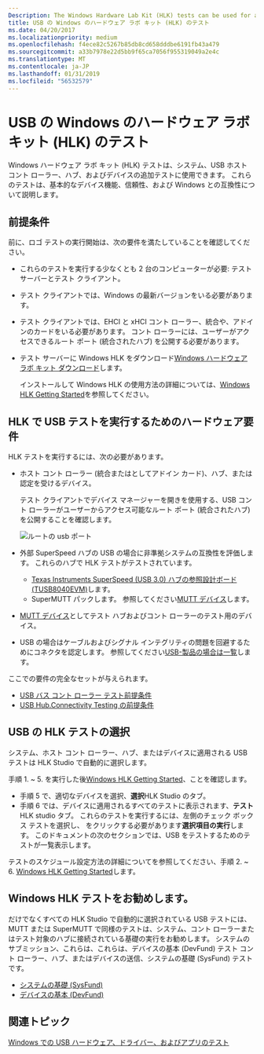 ```yaml
---
Description: The Windows Hardware Lab Kit (HLK) tests can be used for additional testing of Systems, USB host controllers, hubs, and devices.
title: USB の Windows のハードウェア ラボ キット (HLK) のテスト
ms.date: 04/20/2017
ms.localizationpriority: medium
ms.openlocfilehash: f4ece82c5267b85db8cd658dddbe6191fb43a479
ms.sourcegitcommit: a33b7978e22d5bb9f65ca7056f955319049a2e4c
ms.translationtype: MT
ms.contentlocale: ja-JP
ms.lasthandoff: 01/31/2019
ms.locfileid: "56532579"
---
```

# <a name="windows-hardware-lab-kit-hlk-tests-for-usb"></a>USB の Windows のハードウェア ラボ キット (HLK) のテスト


Windows ハードウェア ラボ キット (HLK) テストは、システム、USB ホスト コント ローラー、ハブ、およびデバイスの追加テストに使用できます。 これらのテストは、基本的なデバイス機能、信頼性、および Windows との互換性について説明します。

## <a name="prerequisites"></a>前提条件


前に、ロゴ テストの実行開始は、次の要件を満たしていることを確認してください。

-   これらのテストを実行する少なくとも 2 台のコンピューターが必要: テスト サーバーとテスト クライアント。
-   テスト クライアントでは、Windows の最新バージョンをいる必要があります。
-   テスト クライアントでは、EHCI と xHCI コント ローラー、統合や、アドインのカードをいる必要があります。 コント ローラーには、ユーザーがアクセスできるルート ポート (統合されたハブ) を公開する必要があります。
-   テスト サーバーに Windows HLK をダウンロード[Windows ハードウェア ラボ キット ダウンロード](https://go.microsoft.com/fwlink/p/?linkid=285647)します。

    インストールして Windows HLK の使用方法の詳細については、[Windows HLK Getting Started](https://docs.microsoft.com/windows-hardware/test/hlk/getstarted/windows-hlk-getting-started)を参照してください。

## <a name="hardware-requirements-for-running-usb-tests-in-the-hlk"></a>HLK で USB テストを実行するためのハードウェア要件


HLK テストを実行するには、次の必要があります。

-   ホスト コント ローラー (統合またはとしてアドイン カード)、ハブ、または認定を受けるデバイス。

    テスト クライアントでデバイス マネージャーを開きを使用する、USB コント ローラーがユーザーからアクセス可能なルート ポート (統合されたハブ) を公開することを確認します。

    ![ルートの usb ポート](images/roothubports.png)

-   外部 SuperSpeed ハブの USB の場合に非準拠システムの互換性を評価します。 これらのハブで HLK テストがテストされています。
    -   [Texas Instruments SuperSpeed (USB 3.0) ハブの参照設計ボード (TUSB8040EVM)](https://go.microsoft.com/fwlink/p/?linkid=248509)します。
    -   SuperMUTT パックします。 参照してください[MUTT デバイス](microsoft-usb-test-tool--mutt--devices.md)します。
-   [MUTT デバイス](microsoft-usb-test-tool--mutt--devices.md)としてテスト ハブおよびコント ローラーのテスト用のデバイス。
-   USB の場合はケーブルおよびシグナル インテグリティの問題を回避するためにコネクタを認定します。 参照してください[USB-製品の場合は一覧](https://go.microsoft.com/fwlink/p/?linkid=617502)します。

ここでの要件の完全なセットが与えられます。

-   [USB バス コント ローラー テスト前提条件](https://go.microsoft.com/fwlink/p/?linkid=617477)
-   [USB Hub.Connectivity Testing の前提条件](https://go.microsoft.com/fwlink/p/?linkid=617499)

## <a name="hlk-test-selection-for-usb"></a>USB の HLK テストの選択


システム、ホスト コント ローラー、ハブ、またはデバイスに適用される USB テストは HLK Studio で自動的に選択します。

手順 1. ~ 5. を実行した後[Windows HLK Getting Started]( https://docs.microsoft.com/windows-hardware/test/hlk/getstarted/windows-hlk-getting-started)、ことを確認します。

-   手順 5 で、適切なデバイスを選択、**選択**HLK Studio のタブ。
-   手順 6 では、デバイスに適用されるすべてのテストに表示されます、**テスト**HLK studio タブ。 これらのテストを実行するには、左側のチェック ボックス テストを選択し、 をクリックする必要があります**選択項目の実行**します。 このドキュメントの次のセクションでは、USB をテストするためのテストが一覧表示します。

テストのスケジュール設定方法の詳細についてを参照してください、手順 2. ~ 6. [Windows HLK Getting Started]( https://docs.microsoft.com/windows-hardware/test/hlk/getstarted/windows-hlk-getting-started)します。

## <a name="recommended-windows-hlk-tests"></a>Windows HLK テストをお勧めします。

だけでなくすべての HLK Studio で自動的に選択されている USB テストには、MUTT または SuperMUTT で同様のテストは、システム、コント ローラーまたはテスト対象のハブに接続されている基礎の実行をお勧めします。 システムのサブミッション、これらは、これらは、デバイスの基本 (DevFund) テスト コント ローラー、ハブ、またはデバイスの送信、システムの基礎 (SysFund) テストです。

-   [システムの基礎 (SysFund)](https://docs.microsoft.com/windows-hardware/test/hlk/testref/system-fundamentals-tests)
-   [デバイスの基本 (DevFund)](https://docs.microsoft.com/windows-hardware/test/hlk/testref/device-devfund-tests)

## <a name="related-topics"></a>関連トピック
[Windows での USB ハードウェア、ドライバー、およびアプリのテスト](usb-driver-testing-guide.md)  



